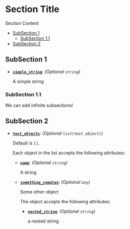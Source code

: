 # Section Title

Section Content


- [SubSection 1](#subsection-1)
  - [SubSection 1.1](#subsection-11)
- [SubSection 2](#subsection-2)

## SubSection 1

- [**`simple_string`**](#var-simple_string): *(Optional `string`)*<a name="var-simple_string"></a>

  A simple string

### SubSection 1.1

We can add infinite subsections!

## SubSection 2

- [**`test_objects`**](#var-test_objects): *(Optional `list(test_object)`)*<a name="var-test_objects"></a>

  Default is `[]`.

  Each object in the list accepts the following attributes:

  - [**`name`**](#attr-name-test_objects): *(Optional `string`)*<a name="attr-name-test_objects"></a>

    A string

  - [**`something_complex`**](#attr-something_complex-test_objects): *(Optional `any`)*<a name="attr-something_complex-test_objects"></a>

    Some other object

    The object accepts the following attributes:

    - [**`nested_string`**](#attr-nested_string-something_complex-test_objects): *(Optional `string`)*<a name="attr-nested_string-something_complex-test_objects"></a>

      a nested string
